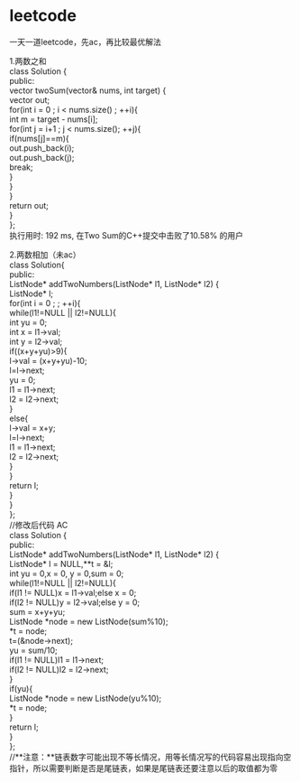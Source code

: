 # leetcode
一天一道leetcode，先ac，再比较最优解法
  
1.两数之和  
class Solution {  
public:  
    vector<int> twoSum(vector<int>& nums, int target) {  
       vector<int> out;  
       for(int i = 0 ; i < nums.size() ; ++i){  
           int m = target - nums[i];  
           for(int j = i+1 ; j < nums.size(); ++j){  
               if(nums[j]==m){  
                   out.push_back(i);  
                   out.push_back(j);  
                   break;  
               }  
           }  
       }  
        return out;  
    }  
};  
执行用时: 192 ms, 在Two Sum的C++提交中击败了10.58% 的用户  
  
2.两数相加（未ac）  
class Solution{  
public:  
    ListNode* addTwoNumbers(ListNode* l1, ListNode* l2) {  
        ListNode* l;   
        for(int i = 0 ; ; ++i){  
            while(l1!=NULL || l2!=NULL){  
              int yu = 0;  
              int x = l1->val;  
              int y = l2->val;  
            if((x+y+yu)>9){  
                l->val = (x+y+yu)-10;  
                l=l->next;  
                yu = 0;  
                l1 = l1->next;  
                l2 = l2->next;  
            }  
            else{  
                l->val = x+y;  
                l=l->next;  
                l1 = l1->next;  
                l2 = l2->next;  
            }    
            }  
            return l;  
        }      
    }  
};  
//修改后代码 AC      
class Solution {  
public:  
    ListNode* addTwoNumbers(ListNode* l1, ListNode* l2) {  
        ListNode* l = NULL,**t = &l;  
        int yu = 0,x = 0, y = 0,sum = 0;  
            while(l1!=NULL || l2!=NULL){  
               if(l1 != NULL)x = l1->val;else x = 0;  
               if(l2 != NULL)y = l2->val;else y = 0;  
               sum = x+y+yu;  
                ListNode *node = new ListNode(sum%10);  
                *t = node;  
                t=(&node->next);  
                yu = sum/10;  
                if(l1 != NULL)l1 = l1->next;  
                if(l2 != NULL)l2 = l2->next;  
            }  
        if(yu){  
           ListNode *node = new ListNode(yu%10);   
           *t = node;  
        }  
            return l;     
    }  
};  
//**注意：**链表数字可能出现不等长情况，用等长情况写的代码容易出现指向空指针，所以需要判断是否是尾链表，如果是尾链表还要注意以后的取值都为零  


